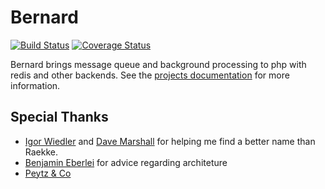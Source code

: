 Bernard
=======

[![Build Status](https://travis-ci.org/henrikbjorn/Bernard.png?branch=master)](https://travis-ci.org/henrikbjorn/Bernard)
[![Coverage Status](https://coveralls.io/repos/henrikbjorn/Bernard/badge.png?branch=master)](https://coveralls.io/r/henrikbjorn/Bernard)

Bernard brings message queue and background processing to php with redis and other backends.
See the [projects documentation](docs/index.rst) for more information.

Special Thanks
--------------

* [Igor Wiedler](http://igor.io) and [Dave Marshall](http://davedevelopment.co.uk) for helping me find a better name
than Raekke.
* [Benjamin Eberlei](http://whitewashing.de) for advice regarding architeture
* [Peytz & Co](http://peytz.dk)
